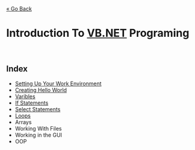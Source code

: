 [« Go Back](\ "Go Back")
<br/>

# Introduction To [VB.NET](https://docs.microsoft.com/en-us/dotnet/visual-basic/) Programing

<br/>

## Index

- [Setting Up Your Work Environment](.\setting-up-your-work-enviroment "Get Started And Set Things Up!")
- [Creating Hello World](.\creating-hello-world "Create a simple Hello World program")
- [Varibles](.\varibles "Get used to handling varibles")
- [If Statements](.\if-statements "Make some decisions")
- [Select Statements](.\select-statements "Make more choices")
- [Loops](.\loops "Repeat Code")
- Arrays
- Working With Files
- Working in the GUI
- OOP
